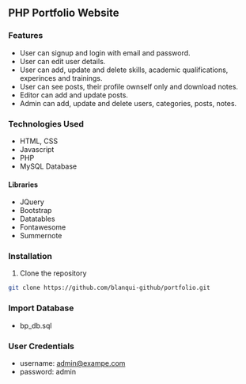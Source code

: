 ## PHP Portfolio Website


### Features
- User can signup and login with email and password.
- User can edit user details.
- User can add, update and delete skills, academic qualifications, experinces and trainings.
- User can see posts, their profile ownself only and download notes.
- Editor can add and update posts.
- Admin can add, update and delete users, categories, posts, notes.

### Technologies Used
- HTML, CSS
- Javascript
- PHP
- MySQL Database

#### Libraries
- JQuery
- Bootstrap
- Datatables
- Fontawesome
- Summernote

### Installation
1. Clone the repository
```bash
git clone https://github.com/blanqui-github/portfolio.git 

```
### Import Database 
- bp_db.sql

### User Credentials
- username: admin@exampe.com
- password: admin
